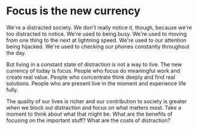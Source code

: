 # Focus is the new currency

We're a distracted society. We don't really notice it, though, because we're too distracted to notice. We're used to being busy. We're used to moving from one thing to the next at lightning speed. We're used to our attention being hijacked. We're used to checking our phones constantly throughout the day.

But living in a constant state of distraction is not a way to live. The new currency of today is focus. People who focus do meaningful work and create real value. People who concentrate think deeply and find real solutions. People who are present live in the moment and experience life fully.

The quality of our lives is richer and our contribution to society is greater when we block out distraction and focus on what matters most. Take a moment to think about what that might be. What are the benefits of focusing on the important stuff? What are the costs of distraction?
